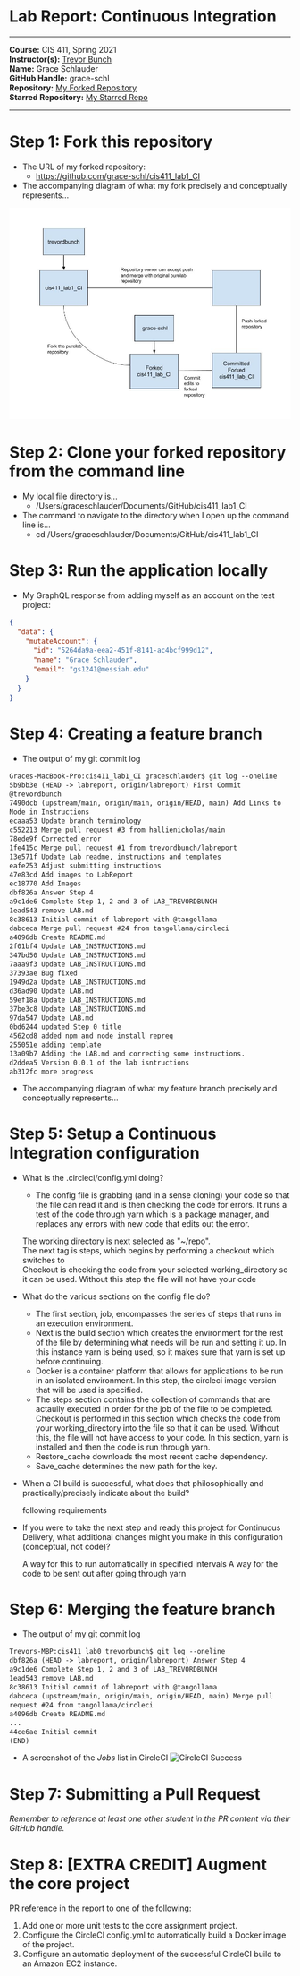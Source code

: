 # Lab Report: Continuous Integration
___
**Course:** CIS 411, Spring 2021  
**Instructor(s):** [Trevor Bunch](https://github.com/trevordbunch)  
**Name:** Grace Schlauder  
**GitHub Handle:** grace-schl  
**Repository:** [My Forked Repository](https://github.com/grace-schl/cis411_lab1_CI)  
**Starred Repository:** [My Starred Repo](https://github.com/alexfoxy/lax.js)
___

# Step 1: Fork this repository
- The URL of my forked repository: 
  - https://github.com/grace-schl/cis411_lab1_CI
- The accompanying diagram of what my fork precisely and conceptually represents...
  
![Fork Diagram](/assets/cis411_lab1_CI_forked.jpg)


# Step 2: Clone your forked repository from the command line  
- My local file directory is... 
  - /Users/graceschlauder/Documents/GitHub/cis411_lab1_CI
- The command to navigate to the directory when I open up the command line is... 
  - cd /Users/graceschlauder/Documents/GitHub/cis411_lab1_CI

# Step 3: Run the application locally
- My GraphQL response from adding myself as an account on the test project:
``` json
{
  "data": {
    "mutateAccount": {
      "id": "5264da9a-eea2-451f-8141-ac4bcf999d12",
      "name": "Grace Schlauder",
      "email": "gs1241@messiah.edu"
    }
  }
}

```

# Step 4: Creating a feature branch
- The output of my git commit log

```
Graces-MacBook-Pro:cis411_lab1_CI graceschlauder$ git log --oneline
5b9bb3e (HEAD -> labreport, origin/labreport) First Commit @trevordbunch
7490dcb (upstream/main, origin/main, origin/HEAD, main) Add Links to Node in Instructions
ecaaa53 Update branch terminology
c552213 Merge pull request #3 from hallienicholas/main
78ede9f Corrected error
1fe415c Merge pull request #1 from trevordbunch/labreport
13e571f Update Lab readme, instructions and templates
eafe253 Adjust submitting instructions
47e83cd Add images to LabReport
ec18770 Add Images
dbf826a Answer Step 4
a9c1de6 Complete Step 1, 2 and 3 of LAB_TREVORDBUNCH
1ead543 remove LAB.md
8c38613 Initial commit of labreport with @tangollama
dabceca Merge pull request #24 from tangollama/circleci
a4096db Create README.md
2f01bf4 Update LAB_INSTRUCTIONS.md
347bd50 Update LAB_INSTRUCTIONS.md
7aaa9f3 Update LAB_INSTRUCTIONS.md
37393ae Bug fixed
1949d2a Update LAB_INSTRUCTIONS.md
d36ad90 Update LAB.md
59ef18a Update LAB_INSTRUCTIONS.md
37be3c8 Update LAB_INSTRUCTIONS.md
97da547 Update LAB.md
0bd6244 updated Step 0 title
4562cd8 added npm and node install repreq
255051e adding template
13a09b7 Adding the LAB.md and correcting some instructions.
d2ddea5 Version 0.0.1 of the lab isntructions
ab312fc more progress
```
- The accompanying diagram of what my feature branch precisely and conceptually represents...

# Step 5: Setup a Continuous Integration configuration
- What is the .circleci/config.yml doing?  
  
  - The config file is grabbing (and in a sense cloning) your code so that the file can read it and is then checking the code for errors. It runs a test of the code through yarn which is a package manager, and replaces any errors with new code that edits out the error. 
    
  
   
  The working directory is next selected as "~/repo".  
  The next tag is steps, which begins by performing a checkout which switches to  
  Checkout is checking the code from your selected working_directory so it can be used. Without this step the file will not have your code


- What do the various sections on the config file do?  
  
  - The first section, job, encompasses the series of steps that runs in an execution environment.  
  - Next is the build section which creates the environment for the rest of the file by determining what needs will be run and setting it up. In this instance yarn is being used, so it makes sure that yarn is set up before continuing.  
  - Docker is a container platform that allows for applications to be run in an isolated environment. In this step, the circleci image version that will be used is specified.   
  - The steps section contains the collection of commands that are actaully executed in order for the job of the file to be completed. Checkout is performed in this section which checks the code from your working_directory into the file so that it can be used. Without this, the file will not have access to your code. In this section, yarn is installed and then the code is run through yarn. 
  - Restore_cache downloads the most recent cache dependency.  
  - Save_cache determines the new path for the key.
   

- When a CI build is successful, what does that philosophically and practically/precisely indicate about the build?  
  
  following requirements
   

- If you were to take the next step and ready this project for Continuous Delivery, what additional changes might you make in this configuration (conceptual, not code)?  
  
  A way for this to run automatically in specified intervals
  A way for the code to be sent out after going through yarn
   

# Step 6: Merging the feature branch
* The output of my git commit log
```
Trevors-MBP:cis411_lab0 trevorbunch$ git log --oneline
dbf826a (HEAD -> labreport, origin/labreport) Answer Step 4
a9c1de6 Complete Step 1, 2 and 3 of LAB_TREVORDBUNCH
1ead543 remove LAB.md
8c38613 Initial commit of labreport with @tangollama
dabceca (upstream/main, origin/main, origin/HEAD, main) Merge pull request #24 from tangollama/circleci
a4096db Create README.md
...
44ce6ae Initial commit
(END)
```

* A screenshot of the _Jobs_ list in CircleCI
![CircleCI Success](../assets/circleci_success.png)

# Step 7: Submitting a Pull Request
_Remember to reference at least one other student in the PR content via their GitHub handle._



# Step 8: [EXTRA CREDIT] Augment the core project
PR reference in the report to one of the following:
1. Add one or more unit tests to the core assignment project. 
2. Configure the CircleCI config.yml to automatically build a Docker image of the project.
3. Configure an automatic deployment of the successful CircleCI build to an Amazon EC2 instance.
